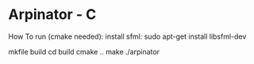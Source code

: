 # Arpinator - C

How To run (cmake needed):
install sfml: sudo apt-get install libsfml-dev

mkfile build
cd build
cmake ..
make
./arpinator